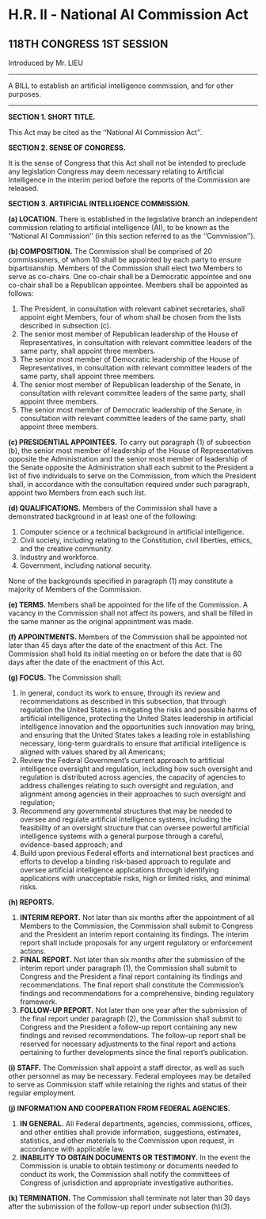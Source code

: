 # H.R. ll - National AI Commission Act

## 118TH CONGRESS 1ST SESSION

Introduced by Mr. LIEU

---

A BILL to establish an artificial intelligence commission, and for other purposes.

---

**SECTION 1. SHORT TITLE.**

This Act may be cited as the ‘‘National AI Commission Act’’.

**SECTION 2. SENSE OF CONGRESS.**

It is the sense of Congress that this Act shall not be intended to preclude any legislation Congress may deem necessary relating to Artificial Intelligence in the interim period before the reports of the Commission are released.

**SECTION 3. ARTIFICIAL INTELLIGENCE COMMISSION.**

**(a) LOCATION.** There is established in the legislative branch an independent commission relating to artificial intelligence (AI), to be known as the ‘‘National AI Commission’’ (in this section referred to as the ‘‘Commission’’).

**(b) COMPOSITION.** The Commission shall be comprised of 20 commissioners, of whom 10 shall be appointed by each party to ensure bipartisanship. Members of the Commission shall elect two Members to serve as co-chairs. One co-chair shall be a Democratic appointee and one co-chair shall be a Republican appointee. Members shall be appointed as follows:

1. The President, in consultation with relevant cabinet secretaries, shall appoint eight Members, four of whom shall be chosen from the lists described in subsection (c).
2. The senior most member of Republican leadership of the House of Representatives, in consultation with relevant committee leaders of the same party, shall appoint three members.
3. The senior most member of Democratic leadership of the House of Representatives, in consultation with relevant committee leaders of the same party, shall appoint three members.
4. The senior most member of Republican leadership of the Senate, in consultation with relevant committee leaders of the same party, shall appoint three members.
5. The senior most member of Democratic leadership of the Senate, in consultation with relevant committee leaders of the same party, shall appoint three members.

**(c) PRESIDENTIAL APPOINTEES.** To carry out paragraph (1) of subsection (b), the senior most member of leadership of the House of Representatives opposite the Administration and the senior most member of leadership of the Senate opposite the Administration shall each submit to the President a list of five individuals to serve on the Commission, from which the President shall, in accordance with the consultation required under such paragraph, appoint two Members from each such list.

**(d) QUALIFICATIONS.** Members of the Commission shall have a demonstrated background in at least one of the following:

1. Computer science or a technical background in artificial intelligence.
2. Civil society, including relating to the Constitution, civil liberties, ethics, and the creative community.
3. Industry and workforce.
4. Government, including national security.

None of the backgrounds specified in paragraph (1) may constitute a majority of Members of the Commission.

**(e) TERMS.** Members shall be appointed for the life of the Commission. A vacancy in the Commission shall not affect its powers, and shall be filled in the same manner as the original appointment was made.

**(f) APPOINTMENTS.** Members of the Commission shall be appointed not later than 45 days after the date of the enactment of this Act. The Commission shall hold its initial meeting on or before the date that is 60 days after the date of the enactment of this Act.

**(g) FOCUS.** The Commission shall:

1. In general, conduct its work to ensure, through its review and recommendations as described in this subsection, that through regulation the United States is mitigating the risks and possible harms of artificial intelligence, protecting the United States leadership in artificial intelligence innovation and the opportunities such innovation may bring, and ensuring that the United States takes a leading role in establishing necessary, long-term guardrails to ensure that artificial intelligence is aligned with values shared by all Americans;
2. Review the Federal Government’s current approach to artificial intelligence oversight and regulation, including how such oversight and regulation is distributed across agencies, the capacity of agencies to address challenges relating to such oversight and regulation, and alignment among agencies in their approaches to such oversight and regulation;
3. Recommend any governmental structures that may be needed to oversee and regulate artificial intelligence systems, including the feasibility of an oversight structure that can oversee powerful artificial intelligence systems with a general purpose through a careful, evidence-based approach; and
4. Build upon previous Federal efforts and international best practices and efforts to develop a binding risk-based approach to regulate and oversee artificial intelligence applications through identifying applications with unacceptable risks, high or limited risks, and minimal risks.

**(h) REPORTS.**

1. **INTERIM REPORT.** Not later than six months after the appointment of all Members to the Commission, the Commission shall submit to Congress and the President an interim report containing its findings. The interim report shall include proposals for any urgent regulatory or enforcement actions.
2. **FINAL REPORT.** Not later than six months after the submission of the interim report under paragraph (1), the Commission shall submit to Congress and the President a final report containing its findings and recommendations. The final report shall constitute the Commission’s findings and recommendations for a comprehensive, binding regulatory framework.
3. **FOLLOW-UP REPORT.** Not later than one year after the submission of the final report under paragraph (2), the Commission shall submit to Congress and the President a follow-up report containing any new findings and revised recommendations. The follow-up report shall be reserved for necessary adjustments to the final report and actions pertaining to further developments since the final report’s publication.

**(i) STAFF.** The Commission shall appoint a staff director, as well as such other personnel as may be necessary. Federal employees may be detailed to serve as Commission staff while retaining the rights and status of their regular employment.

**(j) INFORMATION AND COOPERATION FROM FEDERAL AGENCIES.**

1. **IN GENERAL.** All Federal departments, agencies, commissions, offices, and other entities shall provide information, suggestions, estimates, statistics, and other materials to the Commission upon request, in accordance with applicable law.
2. **INABILITY TO OBTAIN DOCUMENTS OR TESTIMONY.** In the event the Commission is unable to obtain testimony or documents needed to conduct its work, the Commission shall notify the committees of Congress of jurisdiction and appropriate investigative authorities.

**(k) TERMINATION.** The Commission shall terminate not later than 30 days after the submission of the follow-up report under subsection (h)(3).
